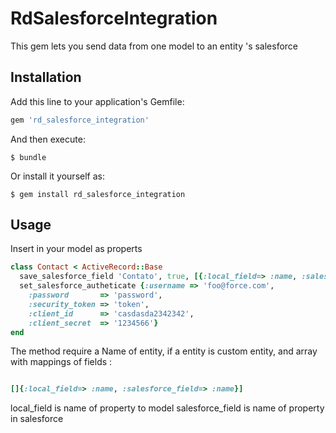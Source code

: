 # RdSalesforceIntegration

This gem lets you send data from one model to an entity 's salesforce

## Installation

Add this line to your application's Gemfile:

```ruby
gem 'rd_salesforce_integration'
```

And then execute:

    $ bundle

Or install it yourself as:

    $ gem install rd_salesforce_integration

## Usage

Insert in your model as properts
```ruby
class Contact < ActiveRecord::Base
  save_salesforce_field 'Contato', true, [{:local_field=> :name, :salesforce_field=> :name} ,{:local_field=> :website, :salesforce_field=> :website, :custom=>true}]
  set_salesforce_autheticate {:username => 'foo@force.com',
    :password       => 'password',
    :security_token => 'token',
    :client_id      => 'casdasda2342342',
    :client_secret  => '1234566'}
end
```
The method require a Name of entity, if a entity is custom entity, and array with mappings of fields :
```ruby

[]{:local_field=> :name, :salesforce_field=> :name}]
```
local_field is name of property to model
salesforce_field is name of property in salesforce